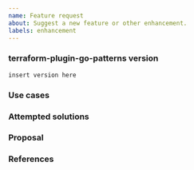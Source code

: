 ```yaml
---
name: Feature request
about: Suggest a new feature or other enhancement.
labels: enhancement
---
```


### terraform-plugin-go-patterns version
<!--
Inspect your go.mod as below to find the version, and paste the result between the ``` marks below.

go list -m github.com/hashicorp/terraform-plugin-go-patterns/...
go list -m github.com/hashicorp/terraform-plugin-go/...

If you are not running the latest version of terraform-plugin-go-patterns or
terraform-plugin-go, please try upgrading because your feature may have already
been implemented.
-->
```
insert version here
```

### Use cases
<!---
In order to properly evaluate a feature request, it is necessary to understand
the use cases for it. Please describe below the _end goal_ you are trying to
achieve that has led you to request this feature. Please keep this section
focused on the problem and not on the suggested solution. We'll get to that in
a moment, below!
-->

### Attempted solutions
<!---
If you've already tried to solve the problem within
terraform-plugin-go-patterns' existing features and found a limitation that
prevented you from succeeding, please describe it below in as much detail as
possible.

Ideally, this would include real HCL configuration that you tried, real
Terraform commands you ran, relevant snippet of code from your provider
codebase and what results you got in each case.

Please remove any sensitive information such as passwords before sharing
configuration snippets and commands.
--->

### Proposal
<!---
If you have an idea for a way to address the problem via a change to
terraform-plugin-go-patterns, please describe it below.

In this section, it's helpful to include specific examples of how what you are
suggesting might look like in configuration files, on the command line, or in
providers, since that allows us to understand the full picture of what you are
proposing.

If you're not sure of some details, don't worry! When we evaluate the feature
request we may suggest modifications as necessary to work within the design
constraints of the Terraform ecosystem.
-->

### References
<!--
Are there any other GitHub issues, whether open or closed, that are related to
the problem you've described above or to the suggested solution? If so, please
create a list below that mentions each of them. For example:

- #6017
-->
